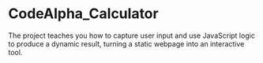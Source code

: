 # CodeAlpha_Calculator
The project teaches you how to capture user input and use JavaScript logic to produce a dynamic result, turning a static webpage into an interactive tool.
